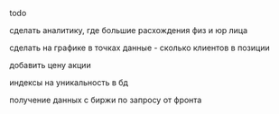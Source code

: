 todo

сделать аналитику, где большие расхождения физ и юр лица

сделать на графике в точках данные - сколько клиентов в позиции

добавить цену акции

индексы на уникальность в бд

получение данных с биржи по запросу от фронта